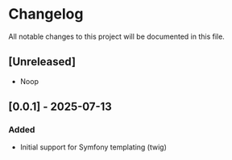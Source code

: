 # Changelog

All notable changes to this project will be documented in this file.

## [Unreleased]

- Noop

## [0.0.1] - 2025-07-13

### Added

- Initial support for Symfony templating (twig)
